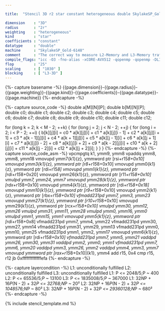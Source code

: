 ```yaml
---

title:  "Stencil 3D r2 star constant heterogeneous double SkylakeSP_Gold-6148"

dimension    : "3D"
radius       : "2r"
weighting    : "heterogeneous"
kind         : "star"
coefficients : "constant"
datatype     : "double"
machine      : "SkylakeSP_Gold-6148"
comment      : "The correct way to measure L2-Memory and L3-Memory traffic is unknown, hence the prediction by kerncraft is less accurate."
compile_flags: "icc -O3 -fno-alias -xCORE-AVX512 -qopenmp -qopenmp -DLIKWID_PERFMON -Ilikwid-4.3.3/include -Llikwid-4.3.3/lib -Iheaders/dummy.c stencil_compilable.c -o stencil -llikwid"
flop         : "25"
scaling      : [ "1030" ]
blocking     : [ "L3-3D" ]
---
```


{%- capture basename -%}
{{page.dimension}}-{{page.radius}}-{{page.weighting}}-{{page.kind}}-{{page.coefficients}}-{{page.datatype}}-{{page.machine}}
{%- endcapture -%}

{%- capture source_code -%}
double a[M][N][P];
double b[M][N][P];
double c0;
double c1;
double c2;
double c3;
double c4;
double c5;
double c6;
double c7;
double c8;
double c9;
double c10;
double c11;
double c12;

for (long k = 2; k < M - 2; ++k) {
  for (long j = 2; j < N - 2; ++j) {
    for (long i = 2; i < P - 2; ++i) {
      b[k][j][i] = c0 * a[k][j][i] + c1 * a[k][j][i - 1] +
                   c2 * a[k][j][i + 1] + c3 * a[k - 1][j][i] +
                   c4 * a[k + 1][j][i] + c5 * a[k][j - 1][i] +
                   c6 * a[k][j + 1][i] + c7 * a[k][j][i - 2] +
                   c8 * a[k][j][i + 2] + c9 * a[k - 2][j][i] +
                   c10 * a[k + 2][j][i] + c11 * a[k][j - 2][i] +
                   c12 * a[k][j + 2][i];
    }
  }
}
{%- endcapture -%}
{%- capture source_code_asm -%}
vpcmpgtq k1, ymm9, ymm8
vpaddq ymm8, ymm8, ymm18
vmovupd ymm7{k1}{z}, ymmword ptr [rsi+r15*8+0x10]
vmovupd ymm3{k1}{z}, ymmword ptr [r8+r15*8+0x10]
vmovupd ymm0{k1}{z}, ymmword ptr [rdi+r15*8]
vmovupd ymm1{k1}{z}, ymmword ptr [rdi+r15*8+0x20]
vmovupd ymm26{k1}{z}, ymmword ptr [r11+r15*8+0x10]
vmulpd ymm7, ymm24, ymm7
vmovupd ymm28{k1}{z}, ymmword ptr [rdx+r15*8+0x10]
vmovupd ymm4{k1}{z}, ymmword ptr [rdi+r15*8+0x18]
vmovupd ymm10{k1}{z}, ymmword ptr [r9+r15*8+0x10]
vmovupd ymm2{k1}{z}, ymmword ptr [rbx+r15*8+0x10]
vfmadd231pd ymm7, ymm3, ymm23
vmovupd ymm27{k1}{z}, ymmword ptr [r10+r15*8+0x10]
vmovupd ymm29{k1}{z}, ymmword ptr [rcx+r15*8+0x10]
vmulpd ymm30, ymm12, ymm26
vmulpd ymm31, ymm11, ymm28
vmulpd ymm0, ymm16, ymm0
vmulpd ymm1, ymm15, ymm1
vmovupd ymm5{k1}{z}, ymmword ptr [rdi+r15*8+0x8]
vfmadd231pd ymm7, ymm4, ymm22
vfmadd231pd ymm30, ymm27, ymm14
vfmadd231pd ymm31, ymm29, ymm13
vfmadd231pd ymm0, ymm10, ymm25
vfmadd231pd ymm1, ymm2, ymm17
vmovupd ymm6{k1}{z}, ymmword ptr [rdi+r15*8+0x10]
vfmadd231pd ymm7, ymm5, ymm21
vaddpd ymm26, ymm30, ymm31
vaddpd ymm2, ymm0, ymm1
vfmadd231pd ymm7, ymm6, ymm20
vaddpd ymm3, ymm26, ymm2
vaddpd ymm4, ymm3, ymm7
vmovupd ymmword ptr [rax+r15*8+0x10]{k1}, ymm4
add r15, 0x4
cmp r15, r12
jb 0xfffffffffffffefa
{%- endcapture -%}

{%- capture layercondition -%}
L1: unconditionally fulfilled
L2: unconditionally fulfilled
L3: unconditionally fulfilled
L1: P <= 2048/5;P ~ 400
L2: P <= 65536/5;P ~ 13100
L3: P <= 1835008/5;P ~ 367000
L1: 32*N*P + 16*P*(N - 2) + 32*P <= 32768;N*P ~ 20²
L2: 32*N*P + 16*P*(N - 2) + 32*P <= 1048576;N*P ~ 80²
L3: 32*N*P + 16*P*(N - 2) + 32*P <= 29360128;N*P ~ 680²
{%- endcapture -%}

{% include stencil_template.md %}
